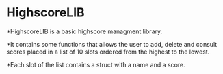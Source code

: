 # HighscoreLIB

*HighscoreLIB is a basic highscore managment library.

*It contains some functions that allows the user to add, delete and consult scores placed in a list of 10 slots ordered from the highest to the lowest.

*Each slot of the list contains a struct with a name and a score.
